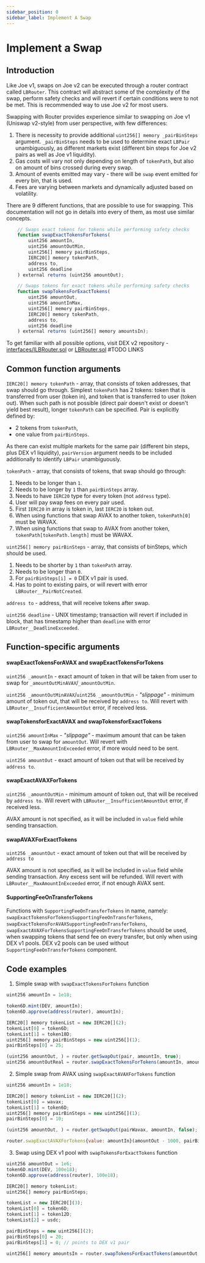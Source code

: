 ```yaml
---
sidebar_position: 0
sidebar_label: Implement A Swap
---
```


# Implement a Swap

## Introduction

Like Joe v1, swaps on Joe v2 can be executed through a router contract called `LBRouter`. This contract will abstract some of the complexity of the swap, perform safety checks and will revert if certain conditions were to not be met. This is recommended way to use Joe v2 for most users.

Swapping with Router provides experience similar to swapping on Joe v1 (Uniswap v2-style) from user perspective, with few differences:

1. There is necessity to provide additional `uint256[] memory _pairBinSteps` argument. `_pairBinSteps` needs to be used to determine exact `LBPair` unambiguously, as different markets exist (different bin steps for Joe v2 pairs as well as Joe v1 liquidity). 
2. Gas costs will vary not only depending on length of `tokenPath`, but also on amount of bins crossed during every swap.
3. Amount of events emitted may vary - there will be `swap` event emitted for every bin, that is used.
4. Fees are varying between markets and dynamically adjusted based on volatility.

There are 9 different functions, that are possible to use for swapping. This documentation will not go in details into every of them, as most use similar concepts.

```js
    // Swaps exact tokens for tokens while performing safety checks
    function swapExactTokensForTokens(
        uint256 amountIn,
        uint256 amountOutMin,
        uint256[] memory pairBinSteps,
        IERC20[] memory tokenPath,
        address to,
        uint256 deadline
    ) external returns (uint256 amountOut);

    // Swaps tokens for exact tokens while performing safety checks
    function swapTokensForExactTokens(
        uint256 amountOut,
        uint256 amountInMax,
        uint256[] memory pairBinSteps,
        IERC20[] memory tokenPath,
        address to,
        uint256 deadline
    ) external returns (uint256[] memory amountsIn);
```

To get familiar with all possible options, visit DEX v2 repository - [interfaces/ILBRouter.sol](https://github.com/) or [LBRouter.sol](https://github.com/) #TODO LINKS

## Common function arguments

`IERC20[] memory tokenPath` - array, that consists of token addresses, that swap should go through.
Simplest `tokenPath` has 2 tokens: token that is transferred from user (token in), and token that is transferred to user (token out).
When such path is not possible (direct pair doesn't exist or doesn't yield best result), longer `tokenPath` can be specified. 
Pair is explicitly defined by: 
- 2 tokens from `tokenPath`,
- one value from `pairBinSteps`.

As there can exist multiple markets for the same pair (different bin steps, plus DEX v1 liquidity), `pairVersion` argument needs to be included additionally to identify `LBPair` unambiguously.

`tokenPath` - array, that consists of tokens, that swap should go through:
1. Needs to be longer than `1`.
2. Needs to be longer by `1` than `pairBinSteps` array.
3. Needs to have `IERC20` type for every token (not `address` type).
4. User will pay swap fees on every pair used.
5. First `IERC20` in array is token in, last `IERC20` is token out.
6. When using functions that swap AVAX to another token, `tokenPath[0]` must be WAVAX.
7. When using functions that swap to AVAX from another token, `tokenPath[tokenPath.length]` must be WAVAX.

`uint256[] memory pairBinSteps` - array, that consists of binSteps, which should be used. 
1. Needs to be shorter by `1` than `tokenPath` array.
2. Needs to be longer than `0`.
3. For `pairBinSteps[i] = 0` DEX v1 pair is used.
4. Has to point to existing pairs, or will revert with error `LBRouter__PairNotCreated`.

`address to` - address, that will receive tokens after swap.

`uint256 deadline` - UNIX timestamp; transaction will revert if included in block, that has timestamp higher than `deadline` with error `LBRouter__DeadlineExceeded`.

## Function-specific arguments

#### swapExactTokensForAVAX and swapExactTokensForTokens

`uint256 _amountIn` - exact amount of token in that will be taken from user to swap for `_amountOutMinAVAX`/`_amountOutMin`.

`uint256 _amountOutMinAVAX`/`uint256 _amountOutMin` - _"slippage"_ - minimum amount of token out, that will be received by `address to`. Will revert with `LBRouter__InsufficientAmountOut` error, if received less. 

#### swapTokensforExactAVAX and swapTokensforExactTokens

`uint256 amountInMax` - _"slippage"_ - maximum amount that can be taken from user to swap for `amountOut`. Will revert with `LBRouter__MaxAmountInExceeded` error, if more would need to be sent. 

`uint256 amountOut` - exact amount of token out that will be received by `address to`.

#### swapExactAVAXForTokens 

`uint256 _amountOutMin` - minimum amount of token out, that will be received by `address to`. Will revert with `LBRouter__InsufficientAmountOut` error, if received less. 

AVAX amount is not specified, as it will be included in `value` field while sending transaction. 

#### swapAVAXForExactTokens

`uint256 _amountOut` - exact amount of token out that will be received by `address to` 

AVAX amount is not specified, as it will be included in `value` field while sending transaction. Any excess sent will be refunded. Will revert with `LBRouter__MaxAmountInExceeded` error, if not enough AVAX sent.

#### SupportingFeeOnTransferTokens

Functions with `SupportingFeeOnTransferTokens` in name, namely: `swapExactTokensForTokensSupportingFeeOnTransferTokens`, `swapExactTokensForAVAXSupportingFeeOnTransferTokens`, `swapExactAVAXForTokensSupportingFeeOnTransferTokens` should be used, when swapping tokens that send fee on every transfer, but only when using DEX v1 pools. DEX v2 pools can be used without `SupportingFeeOnTransferTokens` component.


## Code examples

1. Simple swap with `swapExactTokensForTokens` function
```js
uint256 amountIn = 1e18;

token6D.mint(DEV, amountIn);
token6D.approve(address(router), amountIn);

IERC20[] memory tokenList = new IERC20[](2);
tokenList[0] = token6D;
tokenList[1] = token18D;
uint256[] memory pairBinSteps = new uint256[](1);
pairBinSteps[0] = 25;

(uint256 amountOut, ) = router.getSwapOut(pair, amountIn, true);
uint256 amountOutReal = router.swapExactTokensForTokens(amountIn, amountOut - 1000, pairBinSteps, tokenList, DEV, block.timestamp);
```

2. Simple swap from AVAX using `swapExactAVAXForTokens` function
```js
uint256 amountIn = 1e18;

IERC20[] memory tokenList = new IERC20[](2);
tokenList[0] = wavax;
tokenList[1] = token6D;
uint256[] memory pairBinSteps = new uint256[](1);
pairBinSteps[0] = 10;

(uint256 amountOut, ) = router.getSwapOut(pairWavax, amountIn, false);

router.swapExactAVAXForTokens{value: amountIn}(amountOut - 1000, pairBinSteps, tokenList, DEV, block.timestamp);
```

3. Swap using DEX v1 pool with `swapTokensForExactTokens` function

```js
uint256 amountOut = 1e6;
token6D.mint(DEV, 100e18);
token6D.approve(address(router), 100e18);

IERC20[] memory tokenList;
uint256[] memory pairBinSteps;

tokenList = new IERC20[](3);
tokenList[0] = token6D;
tokenList[1] = token12D;
tokenList[2] = usdc;

pairBinSteps = new uint256[](2);
pairBinSteps[0] = 20;
pairBinSteps[1] = 0; // points to DEX v1 pair

uint256[] memory amountsIn = router.swapTokensForExactTokens(amountOut, 100e18, pairBinSteps, tokenList, DEV, block.timestamp);
```


## 